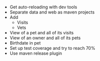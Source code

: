* Get auto-reloading with dev tools
* Separate data and web as maven projects
* Add
  * Visits
  * Vets
* View of a pet and all of its visits
* View of an owner and all of its pets
* Birthdate in pet
* Set up test coverage and try to reach 70%
* Use maven release plugin
